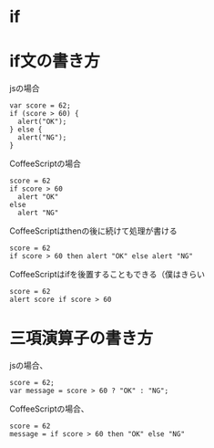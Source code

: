 # if

# if文の書き方
jsの場合
```
var score = 62;
if (score > 60) {
  alert("OK");
} else {
  alert("NG");
}
```

CoffeeScriptの場合
```
score = 62
if score > 60
  alert "OK"
else
  alert "NG"
```

CoffeeScriptはthenの後に続けて処理が書ける
```
score = 62
if score > 60 then alert "OK" else alert "NG"
```

CoffeeScriptはifを後置することもできる（僕はきらい
```
score = 62
alert score if score > 60
```

# 三項演算子の書き方
jsの場合、
```
score = 62;
var message = score > 60 ? "OK" : "NG";
```

CoffeeScriptの場合、
```
score = 62
message = if score > 60 then "OK" else "NG"
```
